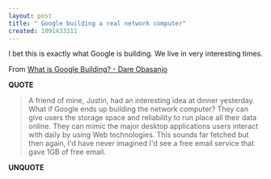 ```yaml
---
layout: post
title: " Google building a real network computer"
created: 1091433311
---
```

I bet this is exactly what Google is building.  We live in very interesting times.

From <a href="http://www.25hoursaday.com/weblog/CommentView.aspx?guid=1524b97e-f8b1-4e42-ac07-455337f299b4">What is Google Building? - Dare Obasanjo</a>
<p><strong>QUOTE</strong></p><blockquote>A friend of mine, Justin, had an interesting idea at dinner yesterday. What if Google ends up building the network computer? They can give users the storage space and reliability to run place all their data online. They can mimic the major desktop applications users interact with daily by using Web technologies. This sounds far fetched but then again, I'd have never imagined I'd see a free email service that gave 1GB of free email.</blockquote><p><strong>UNQUOTE</strong></p>

